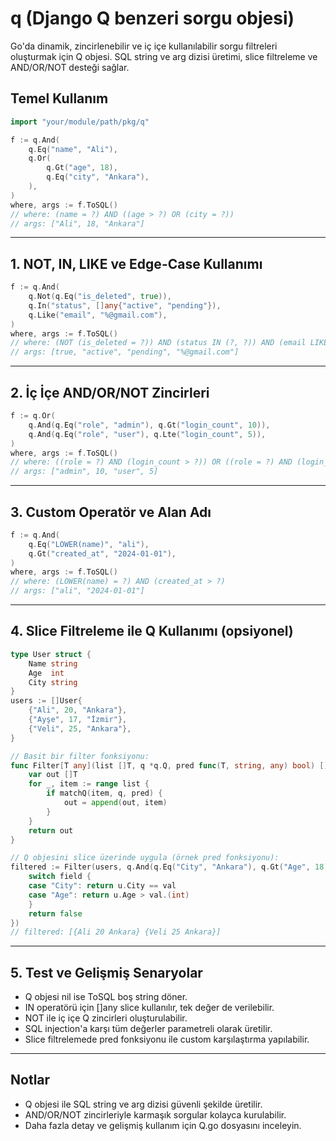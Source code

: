 # q (Django Q benzeri sorgu objesi)

Go'da dinamik, zincirlenebilir ve iç içe kullanılabilir sorgu filtreleri oluşturmak için Q objesi. SQL string ve arg dizisi üretimi, slice filtreleme ve AND/OR/NOT desteği sağlar.

## Temel Kullanım

```go
import "your/module/path/pkg/q"

f := q.And(
    q.Eq("name", "Ali"),
    q.Or(
        q.Gt("age", 18),
        q.Eq("city", "Ankara"),
    ),
)
where, args := f.ToSQL()
// where: (name = ?) AND ((age > ?) OR (city = ?))
// args: ["Ali", 18, "Ankara"]
```

---

## 1. NOT, IN, LIKE ve Edge-Case Kullanımı

```go
f := q.And(
    q.Not(q.Eq("is_deleted", true)),
    q.In("status", []any{"active", "pending"}),
    q.Like("email", "%@gmail.com"),
)
where, args := f.ToSQL()
// where: (NOT (is_deleted = ?)) AND (status IN (?, ?)) AND (email LIKE ?)
// args: [true, "active", "pending", "%@gmail.com"]
```

---

## 2. İç İçe AND/OR/NOT Zincirleri

```go
f := q.Or(
    q.And(q.Eq("role", "admin"), q.Gt("login_count", 10)),
    q.And(q.Eq("role", "user"), q.Lte("login_count", 5)),
)
where, args := f.ToSQL()
// where: ((role = ?) AND (login_count > ?)) OR ((role = ?) AND (login_count <= ?))
// args: ["admin", 10, "user", 5]
```

---

## 3. Custom Operatör ve Alan Adı

```go
f := q.And(
    q.Eq("LOWER(name)", "ali"),
    q.Gt("created_at", "2024-01-01"),
)
where, args := f.ToSQL()
// where: (LOWER(name) = ?) AND (created_at > ?)
// args: ["ali", "2024-01-01"]
```

---

## 4. Slice Filtreleme ile Q Kullanımı (opsiyonel)

```go
type User struct {
    Name string
    Age  int
    City string
}
users := []User{
    {"Ali", 20, "Ankara"},
    {"Ayşe", 17, "İzmir"},
    {"Veli", 25, "Ankara"},
}

// Basit bir filter fonksiyonu:
func Filter[T any](list []T, q *q.Q, pred func(T, string, any) bool) []T {
    var out []T
    for _, item := range list {
        if matchQ(item, q, pred) {
            out = append(out, item)
        }
    }
    return out
}

// Q objesini slice üzerinde uygula (örnek pred fonksiyonu):
filtered := Filter(users, q.And(q.Eq("City", "Ankara"), q.Gt("Age", 18)), func(u User, field string, val any) bool {
    switch field {
    case "City": return u.City == val
    case "Age": return u.Age > val.(int)
    }
    return false
})
// filtered: [{Ali 20 Ankara} {Veli 25 Ankara}]
```

---

## 5. Test ve Gelişmiş Senaryolar

- Q objesi nil ise ToSQL boş string döner.
- IN operatörü için []any slice kullanılır, tek değer de verilebilir.
- NOT ile iç içe Q zincirleri oluşturulabilir.
- SQL injection'a karşı tüm değerler parametreli olarak üretilir.
- Slice filtrelemede pred fonksiyonu ile custom karşılaştırma yapılabilir.

---

## Notlar
- Q objesi ile SQL string ve arg dizisi güvenli şekilde üretilir.
- AND/OR/NOT zincirleriyle karmaşık sorgular kolayca kurulabilir.
- Daha fazla detay ve gelişmiş kullanım için Q.go dosyasını inceleyin.
